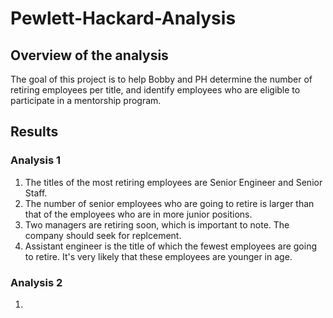# Pewlett-Hackard-Analysis

## Overview of the analysis

The goal of this project is to help Bobby and PH determine the number of retiring employees per title, and identify employees who are eligible to participate in a mentorship program.

## Results

### Analysis 1

1. The titles of the most retiring employees are Senior Engineer and Senior Staff.
2. The number of senior employees who are going to retire is larger than that of the employees who are in more junior positions.
3. Two managers are retiring soon, which is important to note. The company should seek for replcement.
4. Assistant engineer is the title of which the fewest employees are going to retire. It's very likely that these employees are younger in age.

### Analysis 2

1. 
